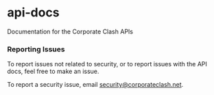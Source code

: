 # api-docs
Documentation for the Corporate Clash APIs

### Reporting Issues

To report issues not related to security, or to report issues with the API docs, feel free to make an issue.

To report a security issue, email [security@corporateclash.net](security@corporateclash.net).

